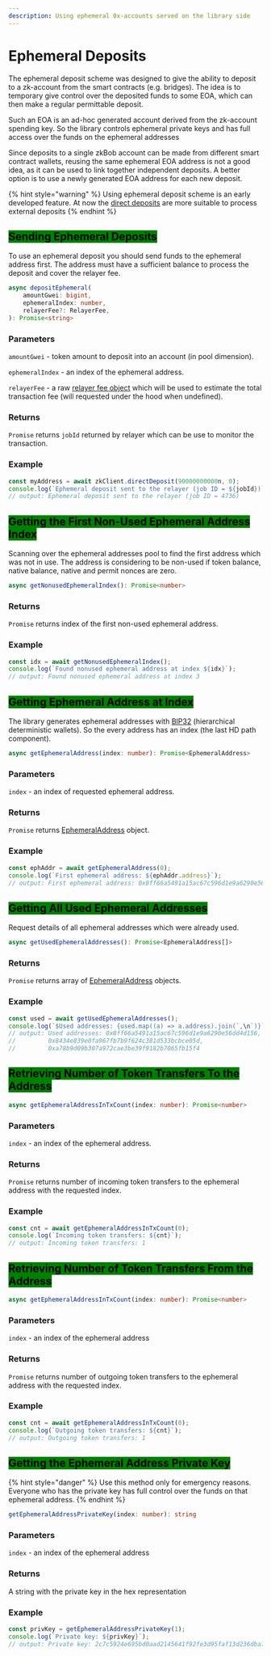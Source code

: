 ```yaml
---
description: Using ephemeral 0x-accounts served on the library side
---
```


# Ephemeral Deposits

The ephemeral deposit scheme was designed to give the ability to deposit to a zk-account from the smart contracts (e.g. bridges). The idea is to temporary give control over the deposited funds to some EOA, which can then make a regular permittable deposit.

Such an EOA is an ad-hoc generated account derived from the zk-account spending key. So the library controls ephemeral private keys and has full access over the funds on the ephemeral addresses

Since deposits to a single zkBob account can be made from different smart contract wallets, reusing the same ephemeral EOA address is not a good idea, as it can be used to link together independent deposits. A better option is to use a newly generated EOA address for each new deposit.

{% hint style="warning" %}
Using ephemeral deposit scheme is an early developed feature. At now the [direct deposits](direct-deposits.md) are more suitable to process external deposits
{% endhint %}

## <mark style="background-color:green;">Sending Ephemeral Deposits</mark>

To use an ephemeral deposit you should send funds to the ephemeral address first. The address must have a sufficient balance to process the deposit and cover the relayer fee.

```typescript
async depositEphemeral(
    amountGwei: bigint,
    ephemeralIndex: number,
    relayerFee?: RelayerFee,
): Promise<string>
```

### Parameters

`amountGwei` - token amount to deposit into an account (in pool dimension).

`ephemeralIndex` - an index of the ephemeral address.&#x20;

`relayerFee` - a raw [relayer fee object](../common-types.md#relayer-raw-fee) which will be used to estimate the total transaction fee (will requested under the hood when undefined).

### Returns

`Promise` returns `jobId` returned by relayer which can be use to monitor the transaction.

### Example

```typescript
const myAddress = await zkClient.directDeposit(90000000000n, 0);
console.log(`Ephemeral deposit sent to the relayer (job ID = ${jobId})`)
// output: Ephemeral deposit sent to the relayer (job ID = 4736)
```

## <mark style="background-color:green;">Getting the First Non-Used Ephemeral Address Index</mark>

Scanning over the ephemeral addresses pool to find the first address which was not in use. The address is considering to be non-used if token balance, native balance, native and permit nonces are zero.

```typescript
async getNonusedEphemeralIndex(): Promise<number>
```

### Returns

`Promise` returns index of the first non-used ephemeral address.

### Example

```typescript
const idx = await getNonusedEphemeralIndex();
console.log(`Found nonused ephemeral address at index ${idx}`);
// output: Found nonused ephemeral address at index 3
```

## <mark style="background-color:green;">Getting Ephemeral Address at Index</mark>

The library generates ephemeral addresses with [BIP32](https://github.com/bitcoin/bips/blob/master/bip-0032.mediawiki) (hierarchical deterministic wallets). So the every address has an index (the last HD path component).

```typescript
async getEphemeralAddress(index: number): Promise<EphemeralAddress>
```

### Parameters

`index` - an index of requested ephemeral address.&#x20;

### Returns

`Promise` returns [EphemeralAddress](../common-types.md#ephemeral-address) object.

### Example

```typescript
const ephAddr = await getEphemeralAddress(0);
console.log(`First ephemeral address: ${ephAddr.address}`);
// output: First ephemeral address: 0x8ff66a5491a15ac67c596d1e9a6290e56dd4d156
```

## <mark style="background-color:green;">Getting All Used Ephemeral Addresses</mark>

Request details of all ephemeral addresses which were already used.

```typescript
async getUsedEphemeralAddresses(): Promise<EphemeralAddress[]>
```

### Returns

`Promise` returns array of [EphemeralAddress](../common-types.md#ephemeral-address) objects.

### Example

```typescript
const used = await getUsedEphemeralAddresses();
console.log(`$Used addresses: {used.map((a) => a.address).join(`,\n`)}`);
// output: Used addresses: 0x8ff66a5491a15ac67c596d1e9a6290e56dd4d156,
//         0x8434e839e0fa967fb7b9f624c381d533bcbce05d,
//         0xa78b9d09b307a972cae3be39f9182b7065fb15f4
```

## <mark style="background-color:green;">Retrieving Number of Token Transfers To the Address</mark>

```typescript
async getEphemeralAddressInTxCount(index: number): Promise<number>
```

### Parameters

`index` - an index of the ephemeral address.

### Returns

`Promise` returns number of incoming token transfers to the ephemeral address with the requested index.

### Example

```typescript
const cnt = await getEphemeralAddressInTxCount(0);
console.log(`Incoming token transfers: ${cnt}`);
// output: Incoming token transfers: 1
```

## <mark style="background-color:green;">Retrieving Number of Token Transfers From the Address</mark>

```typescript
async getEphemeralAddressInTxCount(index: number): Promise<number>
```

### Parameters

`index` - an index of the ephemeral address&#x20;

### Returns

`Promise` returns number of outgoing token transfers to the ephemeral address with the requested index.

### Example

```typescript
const cnt = await getEphemeralAddressInTxCount(0);
console.log(`Outgoing token transfers: ${cnt}`);
// output: Outgoing token transfers: 1
```

## <mark style="background-color:green;">Getting the Ephemeral Address Private Key</mark>

{% hint style="danger" %}
Use this method only for emergency reasons. Everyone who has the private key has full control over the funds on that ephemeral address.
{% endhint %}

```typescript
getEphemeralAddressPrivateKey(index: number): string
```

### Parameters

`index` - an index of the ephemeral address&#x20;

### Returns

A string with the private key in the hex representation

### Example

```typescript
const privKey = getEphemeralAddressPrivateKey(1);
console.log(`Private key: ${privKey}`);
// output: Private key: 2c7c5924e695bd0aad2145641f92fe3d95faf13d236dba7978c138fb6045ba3c
```
